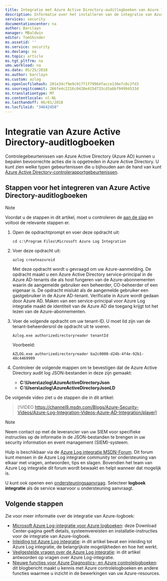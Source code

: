 ```yaml
---
title: Integratie met Azure Active Directory-auditlogboeken van Azure logboek | Microsoft Docs
description: Informatie over het installeren van de integratie van Azure Log-service en het integreren van Logboeken van Azure controlelogboeken
services: security
documentationcenter: na
author: Barclayn
manager: MBaldwin
editor: TomShinder
ms.assetid: ''
ms.service: security
ms.devlang: na
ms.topic: article
ms.tgt_pltfrm: na
ums.workload: na
ms.date: 05/25/2018
ms.author: barclayn
ms.custom: azlog
ms.openlocfilehash: 201e34cf9e9c917f1f79964facce136e7c0c2fd3
ms.sourcegitcommit: 266fe4c2216c0420e415d733cd3abbf94994533d
ms.translationtype: MT
ms.contentlocale: nl-NL
ms.lasthandoff: 06/01/2018
ms.locfileid: "34642458"
---
```

# <a name="integrate-azure-active-directory-audit-logs"></a>Integratie van Azure Active Directory-auditlogboeken

Controlegebeurtenissen van Azure Active Directory (Azure AD) kunnen u bepalen bevoorrechte acties die is opgetreden in Azure Active Directory. U kunt zien welke typen gebeurtenissen die u bijhouden aan de hand van kunt [Azure Active Directory-controlerapportgebeurtenissen](/active-directory/active-directory-reporting-audit-events#list-of-audit-report-events.md).

## <a name="steps-to-integrate-azure-active-directory-audit-logs"></a>Stappen voor het integreren van Azure Active Directory-auditlogboeken

> [!NOTE]
> Voordat u de stappen in dit artikel, moet u controleren de [aan de slag](security-azure-log-integration-get-started.md) en voltooi de relevante stappen er.

1. Open de opdrachtprompt en voer deze opdracht uit:

   ``cd c:\Program Files\Microsoft Azure Log Integration``

2. Voer deze opdracht uit: 
 
   ``azlog createazureid``

   Met deze opdracht wordt u gevraagd om uw Azure-aanmelding. De opdracht maakt u een Azure Active Directory service-principal in de Azure AD-tenants die als host fungeren van de Azure-abonnementen waarin de aangemelde gebruiker een beheerder, CO-beheerder of een eigenaar is. De opdracht mislukt als de aangemelde gebruiker een gastgebruiker in de Azure AD-tenant. Verificatie in Azure wordt gedaan door Azure AD. Maken van een service-principal voor Azure Log integratie maakt de identiteit van de Azure AD die toegang krijgt tot het lezen van de Azure-abonnementen.

3. Voer de volgende opdracht om uw tenant-ID. U moet lid zijn van de tenant-beheerdersrol de opdracht uit te voeren.

   ``Azlog.exe authorizedirectoryreader tenantId``

   Voorbeeld:

   ``AZLOG.exe authorizedirectoryreader ba2c0000-d24b-4f4e-92b1-48c4469999``

4. Controleer de volgende mappen om te bevestigen dat de Azure Active Directory audit log JSON-bestanden in deze zijn gemaakt:

   * **C:\Users\azlog\AzureActiveDirectoryJson**
   * **C:\Users\azlog\AzureActiveDirectoryJsonLD**

De volgende video ziet u de stappen die in dit artikel:

> [!VIDEO https://channel9.msdn.com/Blogs/Azure-Security-Videos/Azure-Log-Integration-Videos-Azure-AD-Integration/player]


> [!NOTE]
> Neem contact op met de leverancier van uw SIEM voor specifieke instructies op de informatie in de JSON-bestanden te brengen in uw security information en event management (SIEM)-systeem.

Hulp is beschikbaar via de [Azure Log integratie MSDN-Forum](https://social.msdn.microsoft.com/Forums/office/home?forum=AzureLogIntegration). Dit forum kunt mensen in de Azure Log integratie community ter ondersteuning van elkaar met vragen, antwoorden, tips en slagen. Bovendien het team van Azure Log integratie dit forum wordt bewaakt en helpt wanneer dat mogelijk is.

U kunt ook openen een [ondersteuningsaanvraag](../azure-supportability/how-to-create-azure-support-request.md). Selecteer **logboek integratie** als de service waarvoor u ondersteuning aanvraagt.

## <a name="next-steps"></a>Volgende stappen
Zie voor meer informatie over de integratie van Azure-logboek:

* [Microsoft Azure Log-integratie voor Azure logboeken](https://www.microsoft.com/download/details.aspx?id=53324): deze Download Center-pagina geeft details, systeemvereisten en installatie-instructies voor de integratie van Azure-logboek.
* [Inleiding tot Azure Log integratie](security-azure-log-integration-overview.md): in dit artikel bevat een inleiding tot Azure Log integratie, de belangrijkste mogelijkheden en hoe het werkt.
* [Veelgestelde vragen over de Azure Log integratie](security-azure-log-integration-faq.md): in dit artikel antwoorden op vragen over Azure Log-integratie.
* [Nieuwe functies voor Azure Diagnostics- en Azure controlelogboeken](https://azure.microsoft.com/blog/new-features-for-azure-diagnostics-and-azure-audit-logs/): dit blogbericht maakt u kennis met Azure controlelogboeken en andere functies waarmee u inzicht in de bewerkingen van uw Azure-resources.
